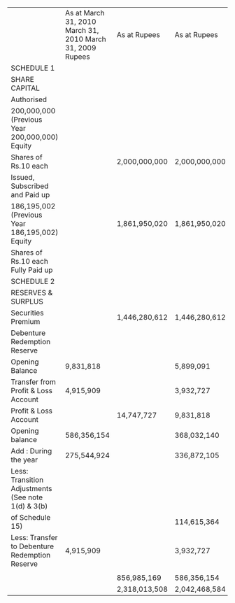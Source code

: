 <table><tr><td></td><td>As at March 31, 2010 March 31, 2010 March 31, 2009 Rupees</td><td>As at Rupees</td><td>As at Rupees</td></tr><tr><td>SCHEDULE 1</td><td></td><td></td><td></td></tr><tr><td>SHARE CAPITAL</td><td></td><td></td><td></td></tr><tr><td>Authorised</td><td></td><td></td><td></td></tr><tr><td> 200,000,000 (Previous Year 200,000,000) Equity</td><td></td><td></td><td></td></tr><tr><td>Shares of Rs.10 each</td><td></td><td>2,000,000,000</td><td>2,000,000,000</td></tr><tr><td>Issued, Subscribed and Paid up</td><td></td><td></td><td></td></tr><tr><td>186,195,002 (Previous Year 186,195,002) Equity</td><td></td><td>1,861,950,020</td><td>1,861,950,020</td></tr><tr><td>Shares of Rs.10 each Fully Paid up</td><td></td><td></td><td></td></tr><tr><td>SCHEDULE 2</td><td></td><td></td><td></td></tr><tr><td>RESERVES &amp; SURPLUS</td><td></td><td></td><td></td></tr><tr><td>Securities Premium</td><td></td><td>1,446,280,612</td><td>1,446,280,612</td></tr><tr><td>Debenture Redemption Reserve</td><td></td><td></td><td></td></tr><tr><td>Opening Balance</td><td>9,831,818</td><td></td><td>5,899,091</td></tr><tr><td>Transfer from Profit &amp; Loss Account</td><td>4,915,909</td><td></td><td>3,932,727</td></tr><tr><td>Profit &amp; Loss Account</td><td></td><td>14,747,727</td><td>9,831,818</td></tr><tr><td>Opening balance</td><td>586,356,154</td><td></td><td>368,032,140</td></tr><tr><td> Add : During the year</td><td>275,544,924</td><td></td><td>336,872,105</td></tr><tr><td>Less: Transition Adjustments (See note 1(d) &amp; 3(b)</td><td></td><td></td><td></td></tr><tr><td>of Schedule 15)</td><td></td><td></td><td>114,615,364</td></tr><tr><td>Less: Transfer to Debenture Redemption Reserve</td><td>4,915,909</td><td></td><td>3,932,727</td></tr><tr><td></td><td></td><td></td><td></td></tr><tr><td></td><td></td><td>856,985,169</td><td>586,356,154</td></tr><tr><td></td><td></td><td>2,318,013,508</td><td>2,042,468,584</td></tr></table>